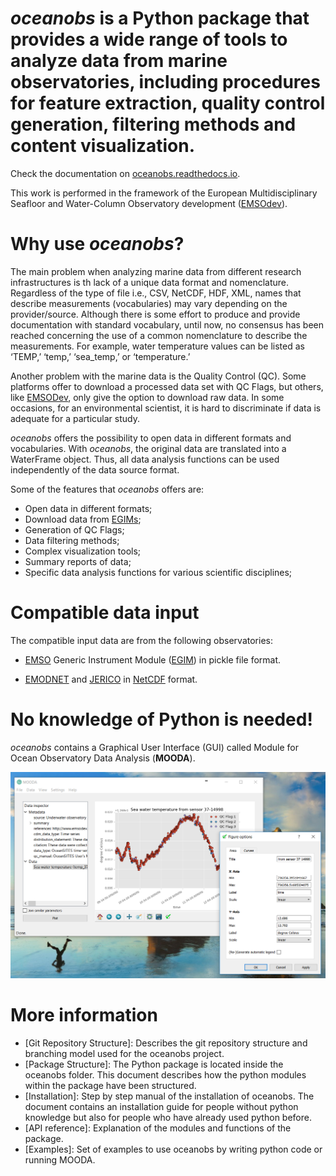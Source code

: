 # *oceanobs* is a Python package that provides a wide range of tools to analyze data from marine observatories, including procedures for feature extraction, quality control generation, filtering methods and content visualization.

Check the documentation on [oceanobs.readthedocs.io](http://oceanobs.readthedocs.io/).

This work is performed in the framework of the European Multidisciplinary Seafloor and Water-Column Observatory development ([EMSOdev](http://www.emsodev.eu/)).

# Why use *oceanobs*?

The main problem when analyzing marine data from different research infrastructures is th lack of a unique data format and nomenclature. Regardless of the type of file i.e., CSV, NetCDF, HDF, XML, names that describe measurements (vocabularies) may vary depending on the provider/source. Although there is some effort to produce and provide documentation with standard vocabulary, until now, no consensus has been reached concerning the use of a common nomenclature to describe the measurements. For example, water temperature values can be listed as ‘TEMP,’ ‘temp,’ ‘sea_temp,’ or ‘temperature.’

Another problem with the marine data is the Quality Control (QC). Some platforms offer to download a processed data set with QC Flags, but others, like [EMSODev](http://www.emsodev.eu), only give the option to download raw data. In some occasions, for an environmental scientist, it is hard to discriminate if data is adequate for a particular study.

*oceanobs* offers the possibility to open data in different formats and vocabularies. With *oceanobs*, the original data are translated into a WaterFrame object. Thus, all data analysis functions can be used independently of the data source format. 

Some of the features that *oceanobs* offers are:

* Open data in different formats;
* Download data from [EGIMs](http://www.emsodev.eu);
* Generation of QC Flags;
* Data filtering methods;
* Complex visualization tools;
* Summary reports of data;
* Specific data analysis functions for various scientific disciplines;

# Compatible data input

The compatible input data are from the following observatories:

* [EMSO](http://www.emso-eu.org/) Generic Instrument Module ([EGIM](http://www.emsodev.eu)) in pickle file format.

* [EMODNET](http://www.emodnet-physics.eu/Map/) and [JERICO](http://www.jerico-ri.eu/data-access/) in [NetCDF](http://www.oceansites.org/data/) format.

# No knowledge of Python is needed!

*oceanobs* contains a Graphical User Interface (GUI) called Module for Ocean Observatory Data Analysis (**MOODA**).

![MOODA screenshot](/docs/img/home/mooda_screenshot.png)

# More information

* [Git Repository Structure]: Describes the git repository structure and branching model used for the oceanobs project.
* [Package Structure]: The Python package is located inside the oceanobs folder. This document describes how the python modules within the package have been structured.
* [Installation]: Step by step manual of the installation of oceanobs. The document contains an installation guide for people without python knowledge but also for people who have already used python before.
* [API reference]: Explanation of the modules and functions of the package.
* [Examples]: Set of examples to use oceanobs by writing python code or running MOODA.
